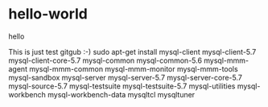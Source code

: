 # hello-world
hello

This is just test gitgub :-)
sudo apt-get install mysql-client mysql-client-5.7 mysql-client-core-5.7 mysql-common mysql-common-5.6 mysql-mmm-agent mysql-mmm-common mysql-mmm-monitor mysql-mmm-tools mysql-sandbox mysql-server mysql-server-5.7 mysql-server-core-5.7 mysql-source-5.7 mysql-testsuite mysql-testsuite-5.7 mysql-utilities mysql-workbench mysql-workbench-data mysqltcl mysqltuner
